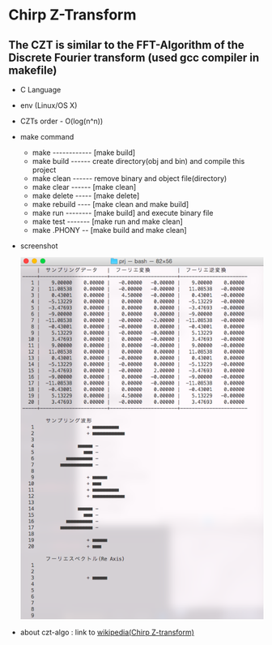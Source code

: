 # Chirp Z-Transform
The CZT is similar to the FFT-Algorithm of the Discrete Fourier transform (used gcc compiler in makefile)
---

* C Language

* env (Linux/OS X)

* CZTs order - O(log(n^n))

* make command
  * make ------------ [make build]
  * make build ------ create directory(obj and bin) and compile this project
  * make clean ------ remove binary and object file(directory)
  * make clear ------ [make clean]
  * make delete ----- [make delete]
  * make rebuild ---- [make clean and make build]
  * make run -------- [make build] and execute binary file
  * make test ------- [make run and make clean]
  * make .PHONY -- [make build and make clean]


* screenshot


  ![screenshot Not Found](screenshot/terminal01.png)


* about czt-algo : link to [wikipedia(Chirp Z-transform)][wikipe]

[wikipe]: http://en.wikipedia.org/wiki/Chirp_Z-transform
